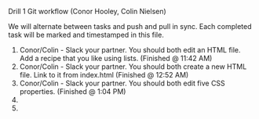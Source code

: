Drill 1 Git workflow (Conor Hooley, Colin Nielsen)

We will alternate between tasks and push and pull in sync. Each completed task will be marked and timestamped in this file.

1. Conor/Colin - Slack your partner. You should both edit an HTML file. Add a recipe that you like using lists. (Finished @ 11:42 AM)
2. Conor/Colin - Slack your partner. You should both create a new HTML file. Link to it from index.html (Finished @ 12:52 AM)
3. Conor/Colin - Slack your partner. You should both edit five CSS properties. (Finished @ 1:04 PM)
4.
5.